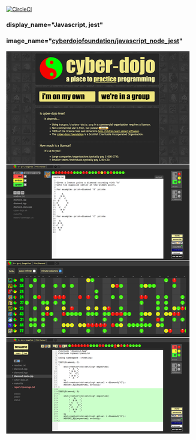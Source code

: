 [![CircleCI](https://circleci.com/gh/cyber-dojo-start-points/javascript-jest.svg?style=svg)](https://circleci.com/gh/cyber-dojo-start-points/javascript-jest)

### display_name="Javascript, jest"
### image_name="[cyberdojofoundation/javascript_node_jest](https://hub.docker.com/repository/docker/cyberdojofoundation/javascript_node_jest)"

![cyber-dojo.org home page](https://github.com/cyber-dojo/cyber-dojo/blob/master/shared/home_page_snapshot.png)
